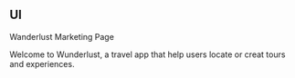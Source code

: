 ## UI
Wanderlust Marketing Page

Welcome to Wunderlust, a travel app that help users locate or creat tours and experiences.


